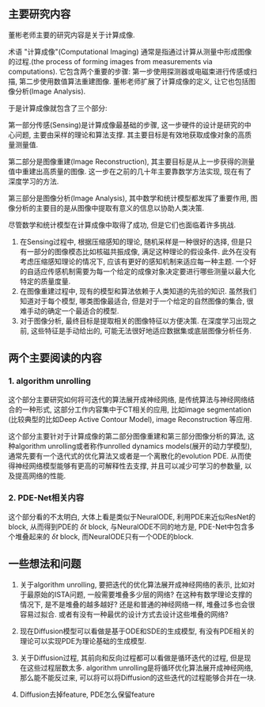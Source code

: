 ## 主要研究内容
董彬老师主要的研究内容是关于计算成像.  

术语 "计算成像"(Computational Imaging) 通常是指通过计算从测量中形成图像的过程.(the process of forming images from measurements via computations). 它包含两个重要的步骤: 第一步使用探测器或电磁束进行传感或扫描,  第二步使用数值算法重建图像. 董彬老师扩展了计算成像的定义, 让它也包括图像分析(Image Analysis).

于是计算成像就包含了三个部分:

第一部分传感(Sensing)是计算成像最基础的步骤, 这一步硬件的设计是研究的中心问题, 主要由采样的理论和算法支撑. 其主要目标是有效地获取成像对象的高质量测量值.  

第二部分是图像重建(Image Reconstruction), 其主要目标是从上一步获得的测量值中重建出高质量的图像. 这一步在之前的几十年主要靠数学方法实现, 现在有了深度学习的方法.  

第三部分是图像分析(Image Analysis), 其中数学和统计模型都发挥了重要作用, 图像分析的主要目的是从图像中提取有意义的信息以协助人类决策.  

尽管数学和统计模型在计算成像中取得了成功, 但是它们也面临着许多挑战.
1. 在Sensing过程中, 根据压缩感知的理论, 随机采样是一种很好的选择, 但是只有一部分的图像模态比如核磁共振成像, 满足这种理论的假设条件. 此外在没有考虑压缩感知理论的情况下, 应该有更好的感知机制来适应每一种主题. 一个好的自适应传感机制需要为每一个给定的成像对象决定要进行哪些测量以最大化特定的质量度量.  
2. 在图像重建过程中, 现有的模型和算法依赖于人类知道的先验的知识. 虽然我们知道对于每个模型, 哪类图像最适合, 但是对于一个给定的自然图像的集合, 很难手动的确定一个最适合的模型.  
3. 对于图像分析, 最终目标是提取相关的图像特征以方便决策. 在深度学习出现之前, 这些特征是手动给出的, 可能无法很好地适应数据集或底层图像分析任务.

## 两个主要阅读的内容
### 1. algorithm unrolling
这个部分主要研究如何将可迭代的算法展开成神经网络, 是传统算法与神经网络结合的一种形式, 这部分工作内容集中于CT相关的应用, 比如image segmentation (比较典型的比如Deep Active Contour Model), image Reconstruction 等应用.  

这个部分主要针对于计算成像的第二部分图像重建和第三部分图像分析的算法, 这种algorithm unrolling或者称作unrolled dynamics models(展开的动力学模型), 通常先要有一个迭代式的优化算法又或者是一个离散化的evolution PDE. 从而使得神经网络模型能够有更高的可解释性去支撑, 并且可以减少可学习的参数量, 以及提高网络的性能.  

### 2. PDE-Net相关内容
这个部分看的不太明白, 大体上看是类似于NeuralODE, 利用PDE来近似ResNet的block, 从而得到PDE的 $\delta t$ block, 与NeuralODE不同的地方是, PDE-Net中包含多个堆叠起来的 $\delta t$ block, 而NeuralODE只有一个ODE的block.  


## 一些想法和问题
1. 关于algorithm unrolling, 要把迭代的优化算法展开成神经网络的表示, 比如对于最原始的ISTA问题, 一般需要堆叠多少层的网络? 在这种有数学理论支撑的情况下, 是不是堆叠的越多越好? 还是和普通的神经网络一样, 堆叠过多也会很容易过拟合. 或者有没有一种最优的设计方式去设计这些堆叠的网络?

2. 现在Diffusion模型可以看做是基于ODE和SDE的生成模型, 有没有PDE相关的理论可以实现PDE为理论基础的生成模型.  

3. 关于Diffusion过程, 其前向和反向过程都可以看做是循环迭代的过程, 但是现在这些过程层数太多. algorithm unrolling是将循环优化算法展开成神经网络, 那么能不能反过来, 可以将可以将Diffusion的这些迭代的过程能够合并在一块.  

4. Diffusion去掉feature, PDE怎么保留feature
